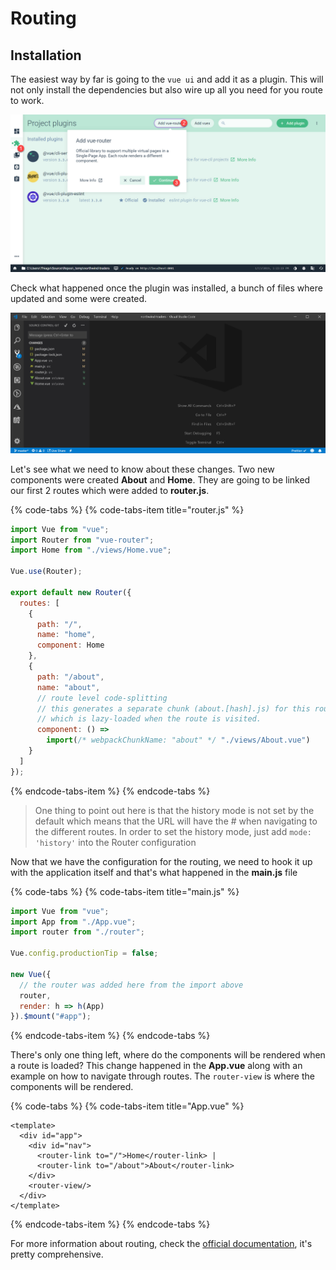 # Routing

## Installation

The easiest way by far is going to the `vue ui` and add it as a plugin. This will not only install the dependencies but also wire up all you need for you route to work.

![](../.gitbook/assets/adding-routing.jpg)

Check what happened once the plugin was installed, a bunch of files where updated and some were created.

![](../.gitbook/assets/routing-file-change.jpg)

Let's see what we need to know about these changes. Two new components were created **About** and **Home**. They are going to be linked our first 2 routes which were added to **router.js**.

{% code-tabs %}
{% code-tabs-item title="router.js" %}
```javascript
import Vue from "vue";
import Router from "vue-router";
import Home from "./views/Home.vue";

Vue.use(Router);

export default new Router({
  routes: [
    {
      path: "/",
      name: "home",
      component: Home
    },
    {
      path: "/about",
      name: "about",
      // route level code-splitting
      // this generates a separate chunk (about.[hash].js) for this route
      // which is lazy-loaded when the route is visited.
      component: () =>
        import(/* webpackChunkName: "about" */ "./views/About.vue")
    }
  ]
});
```
{% endcode-tabs-item %}
{% endcode-tabs %}

> One thing to point out here is that the history mode is not set by the default which means that the URL will have the \# when navigating to the different routes. In order to set the history mode, just add `mode: 'history'` into the Router configuration

Now that we have the configuration for the routing, we need to hook it up with the application itself and that's what happened in the **main.js** file

{% code-tabs %}
{% code-tabs-item title="main.js" %}
```javascript
import Vue from "vue";
import App from "./App.vue";
import router from "./router";

Vue.config.productionTip = false;

new Vue({
  // the router was added here from the import above
  router,
  render: h => h(App)
}).$mount("#app");
```
{% endcode-tabs-item %}
{% endcode-tabs %}

There's only one thing left, where do the components will be rendered when a route is loaded? This change happened in the **App.vue** along with an example on how to navigate through routes. The `router-view` is where the components will be rendered.

{% code-tabs %}
{% code-tabs-item title="App.vue" %}
```markup
<template>
  <div id="app">
    <div id="nav">
      <router-link to="/">Home</router-link> |
      <router-link to="/about">About</router-link>
    </div>
    <router-view/>
  </div>
</template>
```
{% endcode-tabs-item %}
{% endcode-tabs %}

For more information about routing, check the [official documentation](https://router.vuejs.org/), it's pretty comprehensive.

